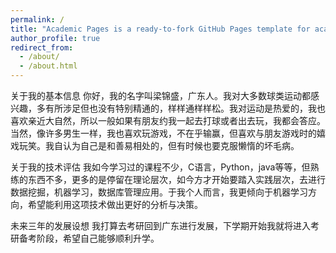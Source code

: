 ```yaml
---
permalink: /
title: "Academic Pages is a ready-to-fork GitHub Pages template for academic personal websites"
author_profile: true
redirect_from: 
  - /about/
  - /about.html
---
```


关于我的基本信息
你好，我的名字叫梁锦盛，广东人。我对大多数球类运动都感兴趣，多有所涉足但也没有特别精通的，样样通样样松。我对运动是热爱的，我也喜欢亲近大自然，所以一般如果有朋友约我一起去打球或者出去玩，我都会答应。当然，像许多男生一样，我也喜欢玩游戏，不在乎输赢，但喜欢与朋友游戏时的嬉戏玩笑。我自认为自己是和善易相处的，但有时候也要克服懒惰的坏毛病。

关于我的技术评估
我如今学习过的课程不少，C语言，Python，java等等，但熟练的东西不多，更多的是停留在理论层次，如今方才开始要踏入实践层次，去进行数据挖掘，机器学习，数据库管理应用。于我个人而言，我更倾向于机器学习方向，希望能利用这项技术做出更好的分析与决策。

未来三年的发展设想
我打算去考研回到广东进行发展，下学期开始我就将进入考研备考阶段，希望自己能够顺利升学。
